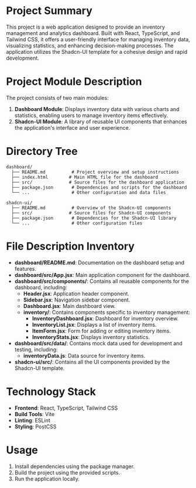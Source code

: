 # Project Summary
This project is a web application designed to provide an inventory management and analytics dashboard. Built with React, TypeScript, and Tailwind CSS, it offers a user-friendly interface for managing inventory data, visualizing statistics, and enhancing decision-making processes. The application utilizes the Shadcn-UI template for a cohesive design and rapid development.

# Project Module Description
The project consists of two main modules:
1. **Dashboard Module**: Displays inventory data with various charts and statistics, enabling users to manage inventory items effectively.
2. **Shadcn-UI Module**: A library of reusable UI components that enhances the application's interface and user experience.

# Directory Tree
```
dashboard/
  ├── README.md          # Project overview and setup instructions
  ├── index.html        # Main HTML file for the dashboard
  ├── src/              # Source files for the dashboard application
  ├── package.json       # Dependencies and scripts for the dashboard
  └── ...                # Other configuration and data files

shadcn-ui/
  ├── README.md          # Overview of the Shadcn-UI components
  ├── src/              # Source files for Shadcn-UI components
  ├── package.json       # Dependencies for the Shadcn-UI library
  └── ...                # Other configuration files
```

# File Description Inventory
- **dashboard/README.md**: Documentation on the dashboard setup and features.
- **dashboard/src/App.jsx**: Main application component for the dashboard.
- **dashboard/src/components/**: Contains all reusable components for the dashboard, including:
  - **Header.jsx**: Application header component.
  - **Sidebar.jsx**: Navigation sidebar component.
  - **Dashboard.jsx**: Main dashboard view.
  - **inventory/**: Contains components specific to inventory management:
    - **InventoryDashboard.jsx**: Dashboard for inventory overview.
    - **InventoryList.jsx**: Displays a list of inventory items.
    - **ItemForm.jsx**: Form for adding or editing inventory items.
    - **InventoryStats.jsx**: Displays inventory statistics.
- **dashboard/src/data/**: Contains mock data used for development and testing, including:
  - **inventoryData.js**: Data source for inventory items.
- **shadcn-ui/src/**: Contains all the UI components provided by the Shadcn-UI template.

# Technology Stack
- **Frontend**: React, TypeScript, Tailwind CSS
- **Build Tools**: Vite
- **Linting**: ESLint
- **Styling**: PostCSS

# Usage
1. Install dependencies using the package manager.
2. Build the project using the provided scripts.
3. Run the application locally.
